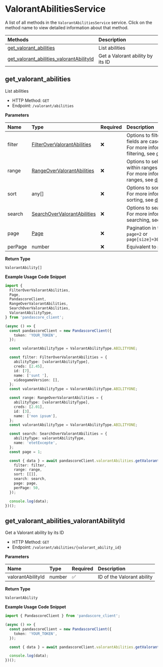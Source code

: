 # ValorantAbilitiesService

A list of all methods in the `ValorantAbilitiesService` service. Click on the method name to view detailed information about that method.

| Methods                                                                               | Description                      |
| :------------------------------------------------------------------------------------ | :------------------------------- |
| [get_valorant_abilities](#get_valorant_abilities)                                     | List abilities                   |
| [get_valorant_abilities_valorantAbilityId](#get_valorant_abilities_valorantabilityid) | Get a Valorant ability by its ID |

## get_valorant_abilities

List abilities

- HTTP Method: `GET`
- Endpoint: `/valorant/abilities`

**Parameters**

| Name    | Type                                                                    | Required | Description                                                                                                                                         |
| :------ | :---------------------------------------------------------------------- | :------- | :-------------------------------------------------------------------------------------------------------------------------------------------------- |
| filter  | [FilterOverValorantAbilities](../models/FilterOverValorantAbilities.md) | ❌       | Options to filter results. String fields are case sensitive <br/>For more information on filtering, see [docs](/docs/filtering-and-sorting#filter). |
| range   | [RangeOverValorantAbilities](../models/RangeOverValorantAbilities.md)   | ❌       | Options to select results within ranges <br/>For more information on ranges, see [docs](/docs/filtering-and-sorting#range).                         |
| sort    | any[]                                                                   | ❌       | Options to sort results <br/>For more information on sorting, see [docs](/docs/filtering-and-sorting#sort).                                         |
| search  | [SearchOverValorantAbilities](../models/SearchOverValorantAbilities.md) | ❌       | Options to search results <br/>For more information on searching, see [docs](/docs/filtering-and-sorting#search).                                   |
| page    | [Page](../models/Page.md)                                               | ❌       | Pagination in the form of `page=2` or `page[size]=30&page[number]=2`                                                                                |
| perPage | number                                                                  | ❌       | Equivalent to `page[size]`                                                                                                                          |

**Return Type**

`ValorantAbility[]`

**Example Usage Code Snippet**

```typescript
import {
  FilterOverValorantAbilities,
  Page,
  PandascoreClient,
  RangeOverValorantAbilities,
  SearchOverValorantAbilities,
  ValorantAbilityType,
} from 'pandascore_client';

(async () => {
  const pandascoreClient = new PandascoreClient({
    token: 'YOUR_TOKEN',
  });

  const valorantAbilityType = ValorantAbilityType.ABILITYONE;

  const filter: FilterOverValorantAbilities = {
    abilityType: [valorantAbilityType],
    creds: [2.45],
    id: [7],
    name: ['sunt '],
    videogameVersion: [],
  };
  const valorantAbilityType = ValorantAbilityType.ABILITYONE;

  const range: RangeOverValorantAbilities = {
    abilityType: [valorantAbilityType],
    creds: [2.01],
    id: [3],
    name: ['non ipsum'],
  };
  const valorantAbilityType = ValorantAbilityType.ABILITYONE;

  const search: SearchOverValorantAbilities = {
    abilityType: valorantAbilityType,
    name: 'etetExcepte',
  };
  const page = 1;

  const { data } = await pandascoreClient.valorantAbilities.getValorantAbilities({
    filter: filter,
    range: range,
    sort: [[]],
    search: search,
    page: page,
    perPage: 50,
  });

  console.log(data);
})();
```

## get_valorant_abilities_valorantAbilityId

Get a Valorant ability by its ID

- HTTP Method: `GET`
- Endpoint: `/valorant/abilities/{valorant_ability_id}`

**Parameters**

| Name              | Type   | Required | Description                |
| :---------------- | :----- | :------- | :------------------------- |
| valorantAbilityId | number | ✅       | ID of the Valorant ability |

**Return Type**

`ValorantAbility`

**Example Usage Code Snippet**

```typescript
import { PandascoreClient } from 'pandascore_client';

(async () => {
  const pandascoreClient = new PandascoreClient({
    token: 'YOUR_TOKEN',
  });

  const { data } = await pandascoreClient.valorantAbilities.getValorantAbilitiesValorantAbilityId(4);

  console.log(data);
})();
```

<!-- This file was generated by liblab | https://liblab.com/ -->
